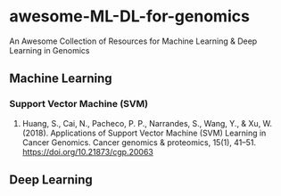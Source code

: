 # awesome-ML-DL-for-genomics
An Awesome Collection of Resources for Machine Learning &amp; Deep Learning in Genomics

## Machine Learning

### Support Vector Machine (SVM)
1. Huang, S., Cai, N., Pacheco, P. P., Narrandes, S., Wang, Y., & Xu, W. (2018). Applications of Support Vector Machine (SVM) Learning in Cancer Genomics. Cancer genomics & proteomics, 15(1), 41–51. https://doi.org/10.21873/cgp.20063


## Deep Learning

